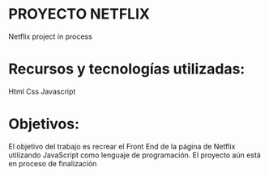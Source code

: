 # PROYECTO NETFLIX
 Netflix project in process
 
# Recursos y tecnologías utilizadas:

Html
Css
Javascript

# Objetivos:
El objetivo del trabajo es recrear el Front End de la página de Netflix utilizando JavaScript como lenguaje de programación. El proyecto aún está en proceso de finalización
